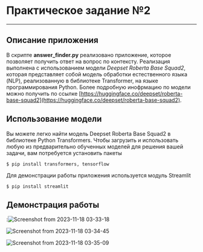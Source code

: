 # Практическое задание №2
___

## Описание приложения
В скрипте **answer_finder.py** реализовано приложение, которое позволяет получить ответ на вопрос по контексту.
Реализация выполнена с использованием модели *Deepset Roberta Base Squad2*, которая представляет собой модель обработки естественного языка (NLP), реализованную в библиотеке Transformer, на языке программирования Python.
Более подробную инофрмацию по модели можно получить по ссылке [https://huggingface.co/deepset/roberta-base-squad2](https://huggingface.co/deepset/roberta-base-squad2).

## Использование модели
Вы можете легко найти модель Deepset Roberta Base Squad2 в библиотеке Python Transformers. 
Чтобы загрузить и использовать любую из предварительно обученных моделей для решения вашей задачи, вам потребуется установить пакеты
```
$ pip install transformers, tensorflow
```
Для демонстрации работы приложения используется модуль Streamlit

```
$ pip install streamlit
```
## Демонстрация работы

:![Screenshot from 2023-11-18 03-33-18](https://github.com/mlteamurfu2325/swe/assets/73106199/993d27f2-9304-47e0-9fc5-479c51803438)

![Screenshot from 2023-11-18 03-34-45](https://github.com/mlteamurfu2325/swe/assets/73106199/e77dec61-48a5-4b17-b08e-d692885457af)

![Screenshot from 2023-11-18 03-35-09](https://github.com/mlteamurfu2325/swe/assets/73106199/58063a3a-9a37-4002-8005-f59b56bdde46)
